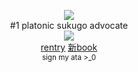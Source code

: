 <div align = "center">

![](https://komarev.com/ghpvc/?username=zyvism&color=0d0d0d&style=flat-square&label=_witnesses)
<br> 
#1 platonic sukugo advocate<br>
<img src="https://github.com/user-attachments/assets/a11983e0-e165-42d1-bc22-f8c98692cf0d">
<br>
<a href="https://rentry.co/maIevolentvoid">rentry</a> <a href="https://getou.atabook.org">新book</a><br>
<sup>sign my ata >_0</sup>

